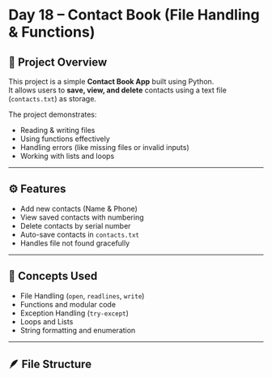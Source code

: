# Day 18 – Contact Book (File Handling & Functions)

## 📘 Project Overview
This project is a simple **Contact Book App** built using Python.  
It allows users to **save, view, and delete** contacts using a text file (`contacts.txt`) as storage.

The project demonstrates:
- Reading & writing files
- Using functions effectively
- Handling errors (like missing files or invalid inputs)
- Working with lists and loops

---

## ⚙️ Features
- Add new contacts (Name & Phone)
- View saved contacts with numbering
- Delete contacts by serial number
- Auto-save contacts in `contacts.txt`
- Handles file not found gracefully

---

## 🧠 Concepts Used
- File Handling (`open`, `readlines`, `write`)
- Functions and modular code
- Exception Handling (`try-except`)
- Loops and Lists
- String formatting and enumeration

---

## 🪶 File Structure

